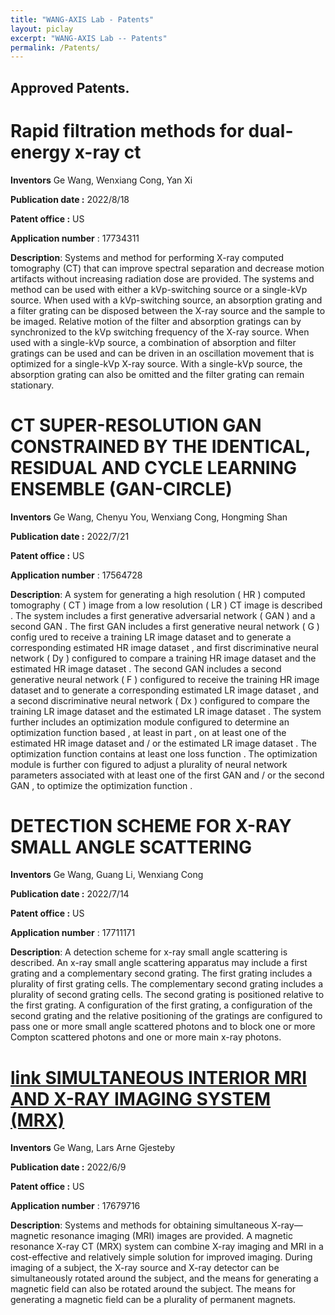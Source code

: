 ```yaml
---
title: "WANG-AXIS Lab - Patents"
layout: piclay
excerpt: "WANG-AXIS Lab -- Patents"
permalink: /Patents/
---
```


## Approved Patents. 

# Rapid filtration methods for dual-energy x-ray ct

<b>Inventors</b>
Ge Wang, Wenxiang Cong, Yan Xi

<b>Publication date :</b> 2022/8/18

<b>Patent office :</b> US

<b>Application number</b> : 17734311

<b>Description</b>: 
Systems and method for performing X-ray computed tomography (CT) that can improve spectral separation
and decrease motion artifacts without increasing radiation dose are provided. The systems and method
can be used with either a kVp-switching source or a single-kVp source. When used with a kVp-switching
source, an absorption grating and a filter grating can be disposed between the X-ray source and the sample
to be imaged. Relative motion of the filter and absorption gratings can by synchronized to the kVp switching
frequency of the X-ray source. When used with a single-kVp source, a combination of absorption and filter
gratings can be used and can be driven in an oscillation movement that is optimized for a single-kVp X-ray
source. With a single-kVp source, the absorption grating can also be omitted and the filter grating can remain 
stationary.







# CT SUPER-RESOLUTION GAN CONSTRAINED BY THE IDENTICAL, RESIDUAL AND CYCLE LEARNING ENSEMBLE (GAN-CIRCLE)

<b>Inventors</b>
Ge Wang, Chenyu You, Wenxiang Cong, Hongming Shan

<b>Publication date :</b> 2022/7/21

<b>Patent office :</b> US

<b>Application number</b> : 17564728

<b>Description</b>: 
A system for generating a high resolution ( HR ) computed tomography ( CT ) image from a low resolution ( LR ) CT
image is described . The system includes a first generative adversarial network ( GAN ) and a second GAN . The first GAN includes a first generative neural network ( G ) config ured to receive a training LR image dataset and to generate a corresponding estimated HR image dataset , and first discriminative neural network ( Dy ) configured to compare a
training HR image dataset and the estimated HR image dataset . The second GAN includes a second generative neural network ( F ) configured to receive the training HR image dataset and to generate a corresponding estimated LR image dataset , and a second discriminative neural network ( Dx ) configured to compare the training LR image dataset
and the estimated LR image dataset . The system further includes an optimization module configured to determine an optimization function based , at least in part , on at least one of the estimated HR image dataset and / or the estimated LR image dataset . The optimization function contains at least
one loss function . The optimization module is further con figured to adjust a plurality of neural network parameters associated with at least one of the first GAN and / or the
second GAN , to optimize the optimization function .





# DETECTION SCHEME FOR X-RAY SMALL ANGLE SCATTERING

<b>Inventors</b>
Ge Wang, Guang Li, Wenxiang Cong

<b>Publication date :</b> 2022/7/14

<b>Patent office :</b> US

<b>Application number</b> : 17711171

<b>Description</b>: 
A detection scheme for x-ray small angle scattering is described. An x-ray small angle scattering apparatus may include a first grating and a complementary second grating. The first grating includes a plurality of first grating cells. The complementary second grating includes a plurality of second grating cells. The second grating is positioned relative to the first grating. A configuration of the first grating, a configuration of the second grating and the relative positioning of the gratings are configured to pass one or more small angle scattered photons and to block one or more Compton scattered photons and one or more main x-ray photons.




# <a href="https://patentimages.storage.googleapis.com/89/04/7d/780bc1f5954cbe/US20220175329A1.pdf">link SIMULTANEOUS INTERIOR MRI AND X-RAY IMAGING SYSTEM (MRX)</a>


<b>Inventors</b>
Ge Wang, Lars Arne Gjesteby

<b>Publication date :</b> 2022/6/9

<b>Patent office :</b> US

<b>Application number</b> : 17679716

<b>Description</b>: 
Systems and methods for obtaining simultaneous X-ray—magnetic resonance imaging (MRI) images are provided. A magnetic resonance X-ray CT (MRX) system can combine X-ray imaging and MRI in a cost-effective and relatively simple solution for improved imaging. During imaging of a subject, the X-ray source and X-ray detector can be simultaneously rotated around the subject, and the means for generating a magnetic field can also be rotated around the subject. The means for generating a magnetic field can be a plurality of permanent magnets.



















